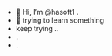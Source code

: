 - 👋 Hi, I’m @hasoft1 .
- 👀 trying to learn something 
- keep trying ..
- .
- .

<!---
hasoft1/hasoft1 is a ✨ special ✨ repository because its `README.md` (this file) appears on your GitHub profile.
You can click the Preview link to take a look at your changes.
--->
